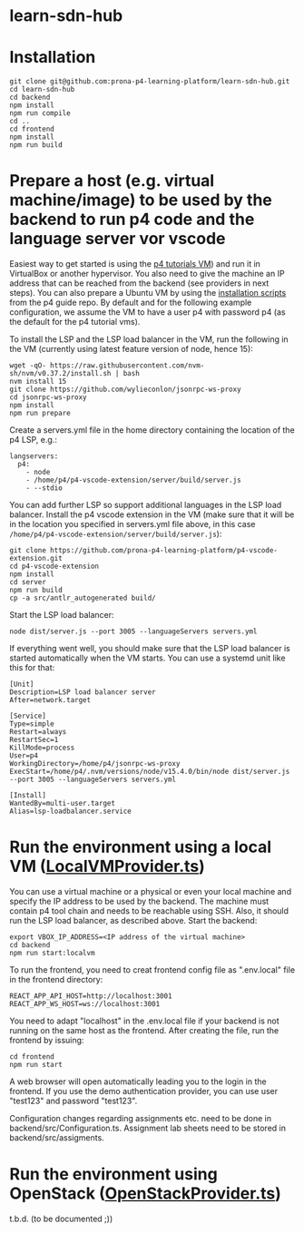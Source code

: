 # learn-sdn-hub

# Installation

```
git clone git@github.com:prona-p4-learning-platform/learn-sdn-hub.git
cd learn-sdn-hub
cd backend
npm install
npm run compile
cd ..
cd frontend
npm install
npm run build
```

# Prepare a host (e.g. virtual machine/image) to be used by the backend to run p4 code and the language server vor vscode

Easiest way to get started is using the [p4 tutorials VM](https://github.com/p4lang/tutorials)) and run it in VirtualBox or another hypervisor. You also need to give the
machine an IP address that can be reached from the backend (see providers in next steps). You can also prepare a Ubuntu VM by using the 
[installation scripts](https://github.com/jafingerhut/p4-guide/blob/master/bin/install-p4dev-v2.sh) from the p4 guide
repo. By default and for the following example configuration, we assume the VM to have a user p4 with password p4 (as the default for the p4 tutorial vms).

To install the LSP and the LSP load balancer in the VM, run the following in the VM (currently using latest feature version of node, hence 15):

```
wget -qO- https://raw.githubusercontent.com/nvm-sh/nvm/v0.37.2/install.sh | bash
nvm install 15
git clone https://github.com/wylieconlon/jsonrpc-ws-proxy
cd jsonrpc-ws-proxy
npm install
npm run prepare
```

Create a servers.yml file in the home directory containing the location of the p4 LSP, e.g.:

```
langservers:
  p4:
    - node
    - /home/p4/p4-vscode-extension/server/build/server.js
    - --stdio
```

You can add further LSP so support additional languages in the LSP load balancer.
Install the p4 vscode extension in the VM (make sure that it will be in the location you specified in servers.yml file above, in 
this case ```/home/p4/p4-vscode-extension/server/build/server.js```):

```
git clone https://github.com/prona-p4-learning-platform/p4-vscode-extension.git
cd p4-vscode-extension
npm install
cd server
npm run build
cp -a src/antlr_autogenerated build/
```

Start the LSP load balancer:

```
node dist/server.js --port 3005 --languageServers servers.yml
```

If everything went well, you should make sure that the LSP load balancer is started automatically when the VM starts. You can use a systemd unit like this for that:

```
[Unit]
Description=LSP load balancer server
After=network.target

[Service]
Type=simple
Restart=always
RestartSec=1
KillMode=process
User=p4
WorkingDirectory=/home/p4/jsonrpc-ws-proxy
ExecStart=/home/p4/.nvm/versions/node/v15.4.0/bin/node dist/server.js --port 3005 --languageServers servers.yml

[Install]
WantedBy=multi-user.target
Alias=lsp-loadbalancer.service
```


# Run the environment using a local VM ([LocalVMProvider.ts](https://github.com/prona-p4-learning-platform/learn-sdn-hub/blob/master/backend/src/providers/LocalVMProvider.ts))

You can use a virtual machine or a physical or even your local machine and specify the IP address to be used by the backend. The machine must contain p4 tool chain
and needs to be reachable using SSH. Also, it should run the LSP load balancer, as described above. Start the backend:

```
export VBOX_IP_ADDRESS=<IP address of the virtual machine>
cd backend
npm run start:localvm
```

To run the frontend, you need to creat frontend config file as ".env.local" file in the frontend directory:

```
REACT_APP_API_HOST=http://localhost:3001
REACT_APP_WS_HOST=ws://localhost:3001
```

You need to adapt "localhost" in the .env.local file if your backend is not running on the same host as the frontend.
After creating the file, run the frontend by issuing:

```
cd frontend
npm run start
```

A web browser will open automatically leading you to the login in the frontend. If you use the demo authentication provider, you can use user "test123" and password "test123". 

Configuration changes regarding assignments etc. need to be done in backend/src/Configuration.ts. Assignment lab sheets need to be stored in backend/src/assigments.

# Run the environment using OpenStack ([OpenStackProvider.ts](https://github.com/prona-p4-learning-platform/learn-sdn-hub/blob/master/backend/src/providers/OpenStackProvider.ts))

t.b.d. (to be documented ;))
